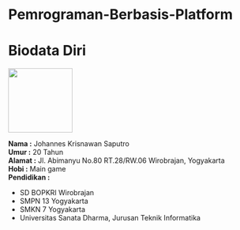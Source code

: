 # Pemrograman-Berbasis-Platform
<head>
<title>Biodata Diri</title>
</head>

<body>

<h1>Biodata Diri</h1>
<p><img src = "C:\Users\No Name\Downloads" width = "130"></p>
<p>
<b>Nama :</b> Johannes Krisnawan Saputro
<br>
<b>Umur :</b> 20 Tahun
<br>
<b>Alamat :</b> Jl. Abimanyu No.80 RT.28/RW.06 Wirobrajan, Yogyakarta
<br>
<b>Hobi :</b> Main game
<br>
<b>Pendidikan :</b>
<ul>
<li>SD BOPKRI Wirobrajan </li>
<li>SMPN 13 Yogyakarta </li>
<li>SMKN 7 Yogyakarta </li>
<li>Universitas Sanata Dharma, Jurusan Teknik Informatika</li>
</ul>
</p>

</body>
</html>
